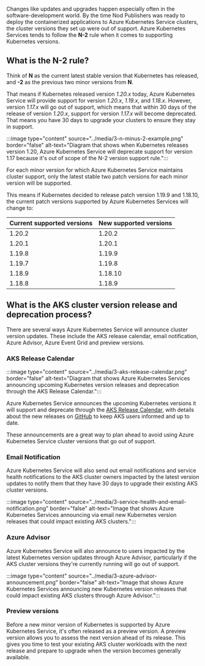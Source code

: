 Changes like updates and upgrades happen especially often in the software-development world. By the time Nod Publishers was ready to deploy the containerized applications to Azure Kubernetes Service clusters, the cluster versions they set up were out of support. Azure Kubernetes Services tends to follow the **N-2** rule when it comes to supporting Kubernetes versions. 

## What is the N-2 rule?

Think of **N** as the current latest stable version that Kubernetes has released, and **-2** as the previous two minor versions from **N**.

That means if Kubernetes released version *1.20.x* today, Azure Kubernetes Service will provide support for version *1.20.x*, *1.19.x*, and *1.18.x*. However, version *1.17.x* will go out of support, which means that within 30 days of the release of version *1.20.x*, support for version *1.17.x* will become deprecated. That means you have 30 days to upgrade your clusters to ensure they stay in support.

 :::image type="content" source="../media/3-n-minus-2-example.png" border="false" alt-text="Diagram that shows when Kubernetes releases version 1.20, Azure Kubernetes Service will deprecate support for version 1.17 because it's out of scope of the N-2 version support rule.":::

For each minor version for which Azure Kubernetes Service maintains cluster support, only the latest stable two patch versions for each minor version will be supported.

This means if Kubernetes decided to release patch version 1.19.9 and 1.18.10, the current patch versions supported by Azure Kubernetes Services will change to:

| Current supported versions | New supported versions |
| :------------------------- | :--------------------- |
| 1.20.2 | 1.20.2 |
| 1.20.1 | 1.20.1 |
| 1.19.8 | 1.19.9 |
| 1.19.7 | 1.19.8 |
| 1.18.9 | 1.18.10 |
| 1.18.8 | 1.18.9 |

## What is the AKS cluster version release and deprecation process?

There are several ways Azure Kubernetes Service will announce cluster version updates. These include the AKS release calendar, email notification, Azure Advisor, Azure Event Grid and preview versions.

### AKS Release Calendar

 :::image type="content" source="../media/3-aks-release-calendar.png" border="false" alt-text="Diagram that shows Azure Kubernetes Services announcing upcoming Kubernetes version releases and deprecation through the AKS Release Calendar.":::

Azure Kubernetes Service announces the upcoming Kubernetes versions it will support and deprecate through the [AKS Release Calendar](/azure/aks/supported-kubernetes-versions#aks-kubernetes-release-calendar), with details about the new releases on [GitHub](https://github.com/Azure/AKS/releases) to keep AKS users informed and up to date.

These announcements are a great way to plan ahead to avoid using Azure Kubernetes Service cluster versions that go out of support.

### Email Notification

Azure Kubernetes Service will also send out email notifications and service health notifications to the AKS cluster owners impacted by the latest version updates to notify them that they have 30 days to upgrade their existing AKS cluster versions.

 :::image type="content" source="../media/3-service-health-and-email-notification.png" border="false" alt-text="Image that shows Azure Kubernetes Services announcing via email new Kubernetes version releases that could impact existing AKS clusters.":::

### Azure Advisor

Azure Kubernetes Service will also announce to users impacted by the latest Kubernetes version updates through Azure Advisor, particularly if the AKS cluster versions they're currently running will go out of support.

 :::image type="content" source="../media/3-azure-advisor-announcement.png" border="false" alt-text="Image that shows Azure Kubernetes Services announcing new Kubernetes version releases that could impact existing AKS clusters through Azure Advisor.":::

### Preview versions

Before a new minor version of Kubernetes is supported by Azure Kubernetes Service, it's often released as a preview version. A preview version allows you to assess the next version ahead of its release. This gives you time to test your existing AKS cluster workloads with the next release and prepare to upgrade when the version becomes generally available.
